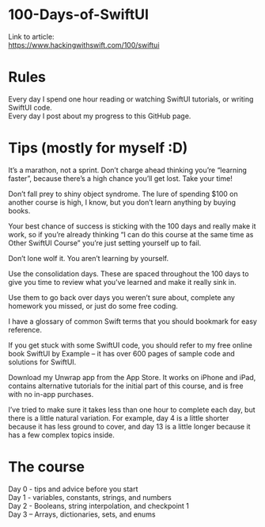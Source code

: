 # 100-Days-of-SwiftUI
Link to article: <br>
https://www.hackingwithswift.com/100/swiftui

# Rules
Every day I spend one hour reading or watching SwiftUI tutorials, or writing SwiftUI code.<br>
Every day I post about my progress to this GitHub page.

# Tips (mostly for myself :D)
It’s a marathon, not a sprint. Don’t charge ahead thinking you’re “learning faster”, because there’s a high chance you’ll get lost. Take your time! <br>

Don’t fall prey to shiny object syndrome. The lure of spending $100 on another course is high, I know, but you don’t learn anything by buying books. 

Your best chance of success is sticking with the 100 days and really make it work, so if you’re already thinking “I can do this course at the same time as Other SwiftUI Course” you’re just setting yourself up to fail.

Don’t lone wolf it. You aren’t learning by yourself.

Use the consolidation days. These are spaced throughout the 100 days to give you time to review what you’ve learned and make it really sink in. 

Use them to go back over days you weren’t sure about, complete any homework you missed, or just do some free coding.

I have a glossary of common Swift terms that you should bookmark for easy reference.

If you get stuck with some SwiftUI code, you should refer to my free online book SwiftUI by Example – it has over 600 pages of sample code and solutions for SwiftUI.

Download my Unwrap app from the App Store. It works on iPhone and iPad, contains alternative tutorials for the initial part of this course, and is free with no in-app purchases.

I’ve tried to make sure it takes less than one hour to complete each day, but there is a little natural variation. For example, day 4 is a little shorter because it has less ground to cover, and day 13 is a little longer because it has a few complex topics inside.

# The course
Day 0 - tips and advice before you start <br>
Day 1 - variables, constants, strings, and numbers <br>
Day 2 - Booleans, string interpolation, and checkpoint 1 <br>
Day 3 – Arrays, dictionaries, sets, and enums <br>
